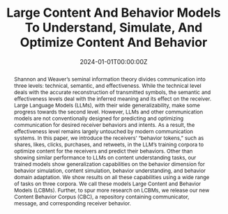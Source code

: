 ---
title: "Large Content And Behavior Models To Understand, Simulate, And Optimize Content And Behavior"
authors:
- Ashmit Khandelwal
- Aditya Agrawal
- Aanisha Bhattacharyya
- Yaman Kumar Singla
- Somesh Singh
- Uttaran Bhattacharya
- Ishita Dasgupta
- Stefano Petrangeli
- Rajiv Ratn Shah
- Changyou Chen
- Balaji Krishnamurthy

date: "2024-01-01T00:00:00Z"
doi: ""

publishDate: "2024-01-01T00:00:00Z"

publication_types: ["conference"]

publication: "International Conference on Learning Representations"
publication_short: "ICLR"

abstract: "Shannon and Weaver’s seminal information theory divides communication into three levels: technical, semantic, and effectiveness. While the technical level deals with the accurate reconstruction of transmitted symbols, the semantic and effectiveness levels deal with the inferred meaning and its effect on the receiver. Large Language Models (LLMs), with their wide generalizability, make some progress towards the second level. However, LLMs and other communication models are not conventionally designed for predicting and optimizing communication for desired receiver behaviors and intents. As a result, the effectiveness level remains largely untouched by modern communication systems. In this paper, we introduce the receivers’ “behavior tokens,” such as shares, likes, clicks, purchases, and retweets, in the LLM’s training corpora to optimize content for the receivers and predict their behaviors. Other than showing similar performance to LLMs on content understanding tasks, our trained models show generalization capabilities on the behavior dimension for behavior simulation, content simulation, behavior understanding, and behavior domain adaptation. We show results on all these capabilities using a wide range of tasks on three corpora. We call these models Large Content and Behavior Models (LCBMs). Further, to spur more research on LCBMs, we release our new Content Behavior Corpus (CBC), a repository containing communicator, message, and corresponding receiver behavior."

summary: ""

tags:
- Large Language Models
- Behavior Simulation
- Large Content and Behavior Models
- Behavior Understanding
- Behavior in the Wild
- Computational Marketing
- Computational Behavior Science

featured: true



links:
url_pdf: "https://openreview.net/pdf?id=TrKq4Wlwcz"
url_code: "https://behavior-in-the-wild.github.io/LCBM"
url_dataset: "https://huggingface.co/datasets/behavior-in-the-wild/content-behavior-corpus"
url_poster: ""
url_project: "https://behavior-in-the-wild.github.io/LCBM"
url_slides: "https://iclr.cc/virtual/2024/poster/18547"
url_source: ""
url_video: "https://iclr.cc/virtual/2024/poster/18547"

image:
  caption: "LCBM Capabilities"
  focal_point: "Smart"
  preview_only: false
  alt_text: "Encoding and predicting content (images, videos, and text) and behavior in the language space. Large Content Behavior Models (LCBMs), once trained, can enable a host of different applications, including behavior simulation, content understanding, content-behavior optimization, and content-behavior understanding."

projects: []
slides: ""
---